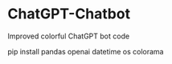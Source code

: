 # ChatGPT-Chatbot
Improved colorful ChatGPT bot code

pip install pandas openai datetime os colorama
